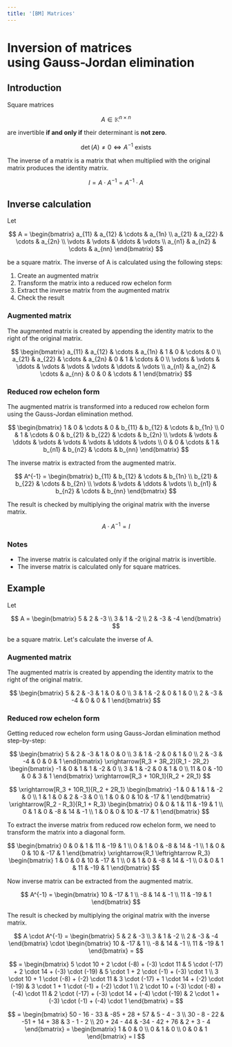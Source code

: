 ```yaml
---
title: '[BM] Matrices'
---
```


# Inversion of matrices<br>using Gauss-Jordan elimination

## Introduction

Square matrices

$$
A \in \mathbb{K}^{n \times n}
$$

are invertible **if and only if** their determinant is **not zero**.

$$
\det(A) \neq 0 \Leftrightarrow A^{-1} \text{ exists}
$$

The inverse of a matrix is a matrix that when multiplied with the original matrix produces the identity matrix.

$$
I = A \cdot A^{-1} = A^{-1} \cdot A
$$

## Inverse calculation

Let

$$
A = \begin{bmatrix}
    a_{11} & a_{12} & \cdots & a_{1n} \\
    a_{21} & a_{22} & \cdots & a_{2n} \\
    \vdots & \vdots & \ddots & \vdots \\
    a_{n1} & a_{n2} & \cdots & a_{nn}
\end{bmatrix}
$$

be a square matrix. The inverse of A is calculated using the following steps:

1. Create an augmented matrix
2. Transform the matrix into a reduced row echelon form
3. Extract the inverse matrix from the augmented matrix
4. Check the result

### Augmented matrix

The augmented matrix is created by appending the identity matrix to the right of the original matrix.

$$
\begin{bmatrix}
    a_{11} & a_{12} & \cdots & a_{1n} & 1 & 0 & \cdots & 0 \\
    a_{21} & a_{22} & \cdots & a_{2n} & 0 & 1 & \cdots & 0 \\
    \vdots & \vdots & \ddots & \vdots & \vdots & \vdots & \ddots & \vdots \\
    a_{n1} & a_{n2} & \cdots & a_{nn} & 0 & 0 & \cdots & 1
\end{bmatrix}
$$

### Reduced row echelon form

The augmented matrix is transformed into a reduced row echelon form using the Gauss-Jordan elimination method.

$$
\begin{bmatrix}
    1 & 0 & \cdots & 0 & b_{11} & b_{12} & \cdots & b_{1n} \\
    0 & 1 & \cdots & 0 & b_{21} & b_{22} & \cdots & b_{2n} \\
    \vdots & \vdots & \ddots & \vdots & \vdots & \vdots & \ddots & \vdots \\
    0 & 0 & \cdots & 1 & b_{n1} & b_{n2} & \cdots & b_{nn}
\end{bmatrix}
$$

The inverse matrix is extracted from the augmented matrix.

$$
A^{-1} = \begin{bmatrix}
    b_{11} & b_{12} & \cdots & b_{1n} \\
    b_{21} & b_{22} & \cdots & b_{2n} \\
    \vdots & \vdots & \ddots & \vdots \\
    b_{n1} & b_{n2} & \cdots & b_{nn}
\end{bmatrix}
$$

The result is checked by multiplying the original matrix with the inverse matrix.

$$
A \cdot A^{-1} = I
$$

### Notes

- The inverse matrix is calculated only if the original matrix is invertible.
- The inverse matrix is calculated only for square matrices.

## Example

Let

$$
A = \begin{bmatrix}
    5 & 2 & -3 \\
    3 & 1 & -2 \\
    2 & -3 & -4
\end{bmatrix}
$$

be a square matrix. Let's calculate the inverse of A.

### Augmented matrix

The augmented matrix is created by appending the identity matrix to the right of the original matrix.

$$
\begin{bmatrix}
    5 & 2 & -3 & 1 & 0 & 0 \\
    3 & 1 & -2 & 0 & 1 & 0 \\
    2 & -3 & -4 & 0 & 0 & 1
\end{bmatrix}
$$

### Reduced row echelon form

Getting reduced row echelon form using Gauss-Jordan elimination method step-by-step:

$$
\begin{bmatrix}
    5 & 2 & -3 & 1 & 0 & 0 \\
    3 & 1 & -2 & 0 & 1 & 0 \\
    2 & -3 & -4 & 0 & 0 & 1
\end{bmatrix} \xrightarrow[R_3 + 3R_2]{R_1 - 2R_2} \begin{bmatrix}
    -1 & 0 & 1 & 1 & -2 & 0 \\
    3 & 1 & -2 & 0 & 1 & 0 \\
    11 & 0 & -10 & 0 & 3 & 1
\end{bmatrix} \xrightarrow[R_3 + 10R_1]{R_2 + 2R_1}
$$

$$
\xrightarrow[R_3 + 10R_1]{R_2 + 2R_1} \begin{bmatrix}
    -1 & 0 & 1 & 1 & -2 & 0 \\
    1 & 1 & 0 & 2 & -3 & 0 \\
    1 & 0 & 0 & 10 & -17 & 1
\end{bmatrix} \xrightarrow[R_2 - R_3]{R_1 + R_3} \begin{bmatrix}
    0 & 0 & 1 & 11 & -19 & 1 \\
    0 & 1 & 0 & -8 & 14 & -1 \\
    1 & 0 & 0 & 10 & -17 & 1
\end{bmatrix}
$$

To extract the inverse matrix from reduced row echelon form, we need to transform the matrix into a diagonal form.

$$
\begin{bmatrix}
    0 & 0 & 1 & 11 & -19 & 1 \\
    0 & 1 & 0 & -8 & 14 & -1 \\
    1 & 0 & 0 & 10 & -17 & 1
\end{bmatrix} \xrightarrow{R_1 \leftrightarrow R_3} \begin{bmatrix}
    1 & 0 & 0 & 10 & -17 & 1 \\
    0 & 1 & 0 & -8 & 14 & -1 \\
    0 & 0 & 1 & 11 & -19 & 1
\end{bmatrix}
$$

Now inverse matrix can be extracted from the augmented matrix.

$$
A^{-1} = \begin{bmatrix}
    10 & -17 & 1 \\
    -8 & 14 & -1 \\
    11 & -19 & 1
\end{bmatrix}
$$

The result is checked by multiplying the original matrix with the inverse matrix.

$$
A \cdot A^{-1} = \begin{bmatrix}
    5 & 2 & -3 \\
    3 & 1 & -2 \\
    2 & -3 & -4
\end{bmatrix} \cdot \begin{bmatrix}
    10 & -17 & 1 \\
    -8 & 14 & -1 \\
    11 & -19 & 1
\end{bmatrix} =
$$

$$
= \begin{bmatrix}
    5 \cdot 10 + 2 \cdot (-8) + (-3) \cdot 11 & 5 \cdot (-17) + 2 \cdot 14 + (-3) \cdot (-19) & 5 \cdot 1 + 2 \cdot (-1) + (-3) \cdot 1 \\
    3 \cdot 10 + 1 \cdot (-8) + (-2) \cdot 11 & 3 \cdot (-17) + 1 \cdot 14 + (-2) \cdot (-19) & 3 \cdot 1 + 1 \cdot (-1) + (-2) \cdot 1 \\
    2 \cdot 10 + (-3) \cdot (-8) + (-4) \cdot 11 & 2 \cdot (-17) + (-3) \cdot 14 + (-4) \cdot (-19) & 2 \cdot 1 + (-3) \cdot (-1) + (-4) \cdot 1
\end{bmatrix} =
$$

$$
= \begin{bmatrix}
    50 - 16 - 33 & -85 + 28 + 57 & 5 - 4 - 3 \\
    30 - 8 - 22 & -51 + 14 + 38 & 3 - 1 - 2 \\
    20 + 24 - 44 & -34 - 42 + 76 & 2 + 3 - 4
\end{bmatrix} = \begin{bmatrix}
    1 & 0 & 0 \\
    0 & 1 & 0 \\
    0 & 0 & 1
\end{bmatrix} = I
$$
